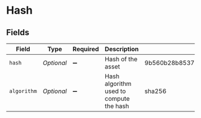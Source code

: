 # Hash


## Fields

| Field                                                            | Type                                                             | Required                                                         | Description                                                      | Example                                                          |
| ---------------------------------------------------------------- | ---------------------------------------------------------------- | ---------------------------------------------------------------- | ---------------------------------------------------------------- | ---------------------------------------------------------------- |
| `hash`                                                           | *Optional<String>*                                               | :heavy_minus_sign:                                               | Hash of the asset                                                | 9b560b28b85378a5004117539196ab24e21bbd75b0e9eb1a8bc7c5fd80dc5b57 |
| `algorithm`                                                      | *Optional<String>*                                               | :heavy_minus_sign:                                               | Hash algorithm used to compute the hash                          | sha256                                                           |